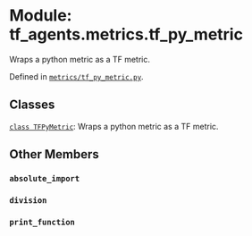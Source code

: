 <div itemscope itemtype="http://developers.google.com/ReferenceObject">
<meta itemprop="name" content="tf_agents.metrics.tf_py_metric" />
<meta itemprop="path" content="Stable" />
<meta itemprop="property" content="absolute_import"/>
<meta itemprop="property" content="division"/>
<meta itemprop="property" content="print_function"/>
</div>

# Module: tf_agents.metrics.tf_py_metric

Wraps a python metric as a TF metric.



Defined in [`metrics/tf_py_metric.py`](https://github.com/tensorflow/agents/tree/master/tf_agents/metrics/tf_py_metric.py).

<!-- Placeholder for "Used in" -->


## Classes

[`class TFPyMetric`](../../tf_agents/metrics/tf_py_metric/TFPyMetric.md): Wraps a python metric as a TF metric.

## Other Members

<h3 id="absolute_import"><code>absolute_import</code></h3>

<h3 id="division"><code>division</code></h3>

<h3 id="print_function"><code>print_function</code></h3>

